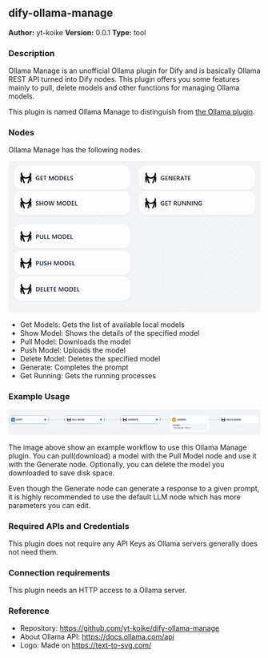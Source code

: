 ## dify-ollama-manage

**Author:** yt-koike
**Version:** 0.0.1
**Type:** tool

### Description

Ollama Manage is an unofficial Ollama plugin for Dify and is basically Ollama REST API turned into Dify nodes. This plugin offers you some features mainly to pull, delete models and other functions for managing Ollama models.

This plugin is named Ollama Manage to distinguish from [the Ollama plugin](https://marketplace.dify.ai/plugins/langgenius/ollama).

### Nodes

Ollama Manage has the following nodes.

![nodes](_assets/nodes.png)

- Get Models: Gets the list of available local models
- Show Model: Shows the details of the specified model
- Pull Model: Downloads the model
- Push Model: Uploads the model
- Delete Model: Deletes the specified model
- Generate: Completes the prompt
- Get Running: Gets the running processes

### Example Usage

![example](_assets/example_workflow.png)

The image above show an example workflow to use this Ollama Manage plugin.
You can pull(download) a model with the Pull Model node and use it with the Generate node.
Optionally, you can delete the model you downloaded to save disk space.

Even though the Generate node can generate a response to a given prompt,
it is highly recommended to use the default LLM node which has more parameters you can edit.

### Required APIs and Credentials

This plugin does not require any API Keys as Ollama servers generally does not need them.

### Connection requirements

This plugin needs an HTTP access to a Ollama server.

### Reference

- Repository: https://github.com/yt-koike/dify-ollama-manage
- About Ollama API: https://docs.ollama.com/api
- Logo: Made on https://text-to-svg.com/
